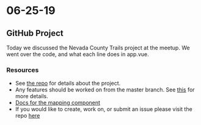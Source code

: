 # 06-25-19

## GitHub Project

Today we discussed the Nevada County Trails project at the meetup. We went over the code, and what each line does in app.vue.

### Resources

+ See [the repo](https://github.com/NCJS/nc-trails) for details about the project.
+ Any features should be worked on from the master branch. See [this](https://help.github.com/en/articles/about-pull-requests#about-pull-requests) for more details.
+ [Docs for the mapping component](https://korigan.github.io/Vue2Leaflet/#/components/)
+ If you would like to create, work on, or submit an issue please visit the repo [here](https://github.com/NCJS/nc-trails/issues)

